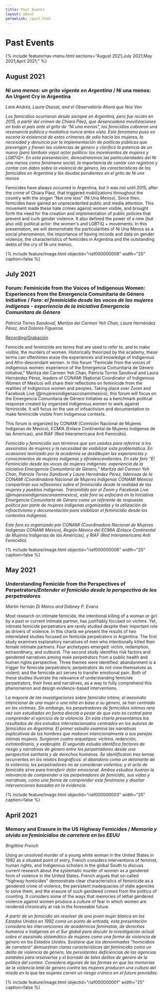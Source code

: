 ```yaml
---
title: Past Events
layout: about
permalink: /past.html
---
```


# Past Events 
{% include feature/nav-menu.html sections="August 2021;July 2021;May 2021;April 2021;" %}


## August 2021
### *Ni una menos: un grito vigente en Argentina* / Ni una menos: An Urgent Cry in Argentina 
*Lara Andrés, Laura Oszust, and el Observatorio Ahora que Nos Ven*

*Los femicidios ocurrieron desde siempre en Argentina, pero fue recién en 2015, a partir del crimen de Chiara Páez, que desencadenó movilizaciones en todo el país ante el grito de "Ni una menos", los femicidios cobraron una resonancia pública y mediática nunca antes vista. Este fenómeno puso en escena la existencia de estos crímenes de odio hacia las mujeres, la necesidad y denuncia por la implementación de políticas públicas que prevengan y frenen las violencias de género y clarificó la potencia de un nuevo (pero también viejo) actor político: los movimientos de mujeres y LGBTIQ+. En esta presentación, demostraremos las particularidades del Ni una menos como fenómeno social, la importancia de contar con registros y contar con datos sobre la violencia de género, las características de los femicidios en Argentina y las deudas pendientes en el grito de Ni unx menos*

Femicides have always occurred in Argentina, but it was not until 2015, after the crime of Chiara Páez, that triggered mobilizations throughout the country with the slogan "Not one less" (Ni Una Menos). Since then, femicides have gained an unprecedented public and media attention. This movement made these hate crimes against women visible, and brought forth the need for the creation and implementation of public policies that prevent and curb gender violence. It also defined the power of a new (but also old) political actor: the women's and LGBTIQ + movements. In this presentation, we will demonstrate the particularities of Ni Una Menos as a social phenomenon, the importance of having records and data on gender violence, the characteristics of femicides in Argentina and the outstanding debts of the cry of Ni unx menos.

{% include feature/image.html objectid="riaf000000008" width="25" caption=false %}


## July 2021

### Forum: Feminicide from the Voices of Indigenous Women: Experiences from the Emergencia Comunitaria de Género Initiative / *Foro: el feminicidio desde las voces de las mujeres indígenas - experiencia de la iniciativa Emergencia Comunitara de Género*

*Patricia Torres Sandoval, Maritza del Carmen Yeh Chan, Laura Hernández Pérez, and Dolores Figueroa* 

[Recording/Grabación](https://www.facebook.com/watch/live/?v=345619707003915&ref=watch_permalink)

Femicide and feminicide are terms that are used to refer to, and to make visible, the murders of women. Historically theorized by the academy, these terms can oftentimes erase the experiences and knowledge of Indigenous and Afro-descendant women. In this forum "Femicide from the voices of indigenous women: experience of the Emergencia Comunitaria de Género initiative," Maritza del Carmen Yeh Chan, Patricia Torres Sandoval and Laura Hernández Pérez, leaders of CONAMI (National Coordinator of Indigenous Women of Mexico) will share their reflections on feminicide from the realities of Indigenous women and peoples. Taking place over Zoom and Facebook Live (@mujeresindigenasconamimexico), this forum will focus on the Emergencia Comunitaria de Género Initiative as a benchmark political response created by organized Indigenous women to work against feminicide. It will focus on the use of infoactivism and documentation to make feminicide visible from Indigenous contexts.

This forum is organized by CONAMI (Comisión Nacional de Mujeres Indigenas de Mexico), ECMIA (Enlace Continental de Mujeres Indígenas de las Americas), and RIAF (Red Interamericana Anti Femicidio).

*Femicidio y feminicidio son términos que son usados para referirse a los asesinatos de mujeres y la necesidad de visibilizar esta problemática. En ocasiones teorizado por la academia se desdibujan las experiencias y conocimientos de mujeres indígenas y afrodescendientes. En este foro “El Feminicidio desde las voces de mujeres indígenas: experiencia de la iniciativa Emergencia Comunitaria de Género,” Maritza del Carmen Yeh Chan, Patricia Torres Sandoval y Laura Hernández Pérez, lideresas de la CONAMI (Coordinadora Nacional de Mujeres Indígenas CONAMI México) compartirán sus reflexiones sobre el feminicidio desde la realidad de las mujeres y pueblos indígenas. Transmitido por el Zoom y Facebook Live (@mujeresindigenasconamimexico), este foro se enfocará en la Iniciativa Emergencia Comunitaria de Género como un referente de respuesta política por parte de mujeres indígenas organizadas y la utilización de infoactivismo y documentación para visibilizar el feminicidio desde los contextos indígenas.*

*Este foro es organizado por CONAMI (Coordinadora Nacional de Mujeres Indígenas CONAMI México), Región México del ECMIA (Enlace Continental de Mujeres Indígenas de las Américas), y RIAF (Red Interamericana Anti Femicidio).*

{% include feature/image.html objectid="riaf000000006" width="25" caption=false %}


## May 2021 
### Understanding Femicide from the Perspectives of Perpetrators/*Entender el femicidio desde la perspectiva de los perpetradores*
*Martín Hernán Di Marco and Dabney P. Evans*

Most research on intimate femicide, the intentional killing of a woman or girl by a past or current intimate partner, has justifiably focused on victims. Yet, intimate femicide perpetrators are rarely studied despite their important role as drivers of violence. In this charla we present the results of two interrelated studies focused on femicide perpetrators in Argentina. The first study examines explanatory narratives of men who intentionally killed their female intimate partners. Four archetypes emerged: victim, redemption, extraordinary, and outburst. The second study identifies risk factors and gendered narratives among male perpetrators from a public health and human rights perspective. Three themes were identified: abandonment is a trigger for femicide perpetrators; perpetrators do not view themselves as violent; and the femicide act serves to transfer emotional pain. Both of these studies illustrate the relevance of understanding femicide perpetrators, their lives and narratives, as a way to fully comprehend this phenomenon and design evidence-based interventions.

*La mayoría de las investigaciones sobre femicidio íntimo, el asesinato intencional de una mujer o una niña en base a su género, se han centrado en las víctimas. Sin embargo, los perpetradores de femicidios íntimos rara vez son estudiados en forma directa a pesar de que esto es central para comprender el ejercicio de la violencia. En esta charla presentamos los resultados de dos estudios interrelacionados centrados en los autores de femicidios en Argentina. El primer estudio examina las narrativas explicativas de los hombres que mataron intencionalmente a sus parejas íntimas mujeres. Surgieron cuatro arquetipos: víctima, redención, extraordinario, y exabrupto. El segundo estudio identifica factores de riesgo y narrativas de género entre los perpetradores desde una perspectiva sanitaria y de derechos humanos. Se identificaron tres temas recurrentes en los relatos biográficos: el abandono como un detonante de la violencia; los perpetradores no se consideran violentos; y el acto de femicidio sirve para transferir dolor emocional. Ambos estudios ilustran la relevancia de comprender a los perpetradores de femicidio, sus vidas y narrativas, como una forma de comprender este fenómeno y diseñar intervenciones basadas en la evidencia.*

{% include feature/image.html objectid="riaf000000003" width="25" caption=false %}

## April 2021
### Memory and Erasure in the US Highway Femicides / *Memoria y olvido en feminicidios de carretera en los EEUU*

*Brigittine French*

Using an unsolved murder of a young white woman in the United States in 1992 as a situated point of entry, French considers interventions of feminist, human rights, and Indigenous scholars in the global South to discuss current research about the systematic murder of women as a gendered form of violence in the United States. French argues that so-called "highway homicides" demonstrate clear characteristics of feminicide as a gendered crime of violence, the persistent inadequacies of state agencies to solve them, and the erasure of such gendered crimes from the politics of counting. It considers some of the ways that memories of lethal gendered violence against women produce a culture of fear in which women are rendered chronically at risk in the foreseable future.

*A partir de un femicidio sin resolver de una joven mujer blanca en los Estados Unidos en 1992 como un punto de entrada, esta presentación considera las intervenciones de académicos feministas, de derechos humanos e Indígenas en el Sur global para discutir la investigación actual sobre el asesinato sistemático de mujeres como una forma de violencia de género en los Estados Unidos. Sostiene que los denominados “homicidios de carretera” demuestran claras características del feminicidio como un delito de violencia de género, las persistentes deficiencias de las agencias estatales para resolverlos y el borrado de tales delitos de género de la política del conteo. Considera algunas de las formas en que las memorias de la violencia letal de género contra las mujeres producen una cultura del miedo en la que las mujeres corren un riesgo crónico en el futuro previsible.*

{% include feature/image.html objectid="riaf000000001" width="25" caption=false %}